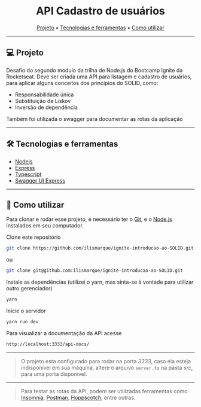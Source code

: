 <!-- # Desafio 02 - Conceitos do SOLID -->
<h1 align="center" >API Cadastro de usuários</h1>

<p align="center">
  <a href="#-projeto">Projeto</a> •
  <a href="#-tecnologias-e-ferramentas">Tecnologias e ferramentas</a> •
  <a href="#-como-utilizar">Como utilizar</a>
</p>

---

## 💻 Projeto

Desafio do segundo modulo da trilha de Node.js do Bootcamp Ignite da Rocketseat. Deve ser criada uma API para listagem e cadastro de usuários, para aplicar alguns conceitos dos princípios do SOLID, como:

- Responsabilidade única
- Substituição de Liskov
- Inversão de dependência

Também foi utilizada o swagger para documentar as rotas da aplicação

---

## 🛠 Tecnologias e ferramentas

- [Nodejs](https://nodejs.org/en/)
- [Express](https://expressjs.com/)
- [Typescript](https://www.typescriptlang.org/)
- [Swagger UI Express](https://www.npmjs.com/package/swagger-ui-express)

---

## 🚀 Como utilizar

Para clonar e rodar esse projeto, é necessário ter o [Git](https://git-scm.com), e o [Node.js](https://nodejs.org/en/download/) instalados em seu computador.

Clone este repositório

```bash
git clone https://github.com/ilismarque/ignite-introducao-ao-SOLID.git
```

ou

```bash
git clone git@github.com:ilismarque/ignite-introducao-ao-SOLID.git
```

Instale as dependências (utilizei o yarn, mas sinta-se à vontade para utilizar outro gerenciador)

```bash
yarn
```

Inicie o servidor

```bash
yarn run dev
```

Para visualizar a documentação da API acesse

```bash
http://localhost:3333/api-docs/
```

---

>O projeto esta configurado para rodar na porta _3333_, caso ela esteja indisponível em sua máquina, altere o arquivo ```server.ts``` na pasta _src_, para uma porta disponível.

---

>Para testar as rotas da API, podem ser utilizadas ferramentas como [Insomnia](https://insomnia.rest/), [Postman](https://www.postman.com/), [Hoppscotch](https://hoppscotch.io/), entre outras.
